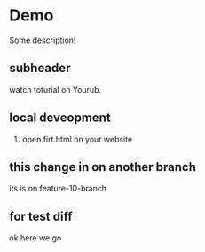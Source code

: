 # Demo

Some description!

## subheader 

watch toturial on Yourub.

## local deveopment

1. open firt.html on your website


## this change in on another branch

its is on feature-10-branch 

## for test diff

ok here we go